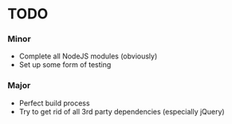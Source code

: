 # TODO

### Minor

  * Complete all NodeJS modules (obviously)
  * Set up some form of testing

### Major

  * Perfect build process
  * Try to get rid of all 3rd party dependencies (especially jQuery)
